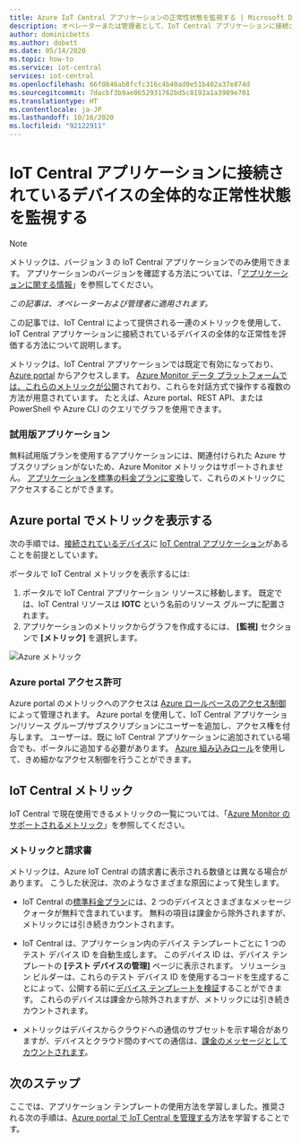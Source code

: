 ```yaml
---
title: Azure IoT Central アプリケーションの正常性状態を監視する | Microsoft Docs
description: オペレーターまたは管理者として、IoT Central アプリケーションに接続されているデバイスの全体的な正常性状態を監視します。
author: dominicbetts
ms.author: dobett
ms.date: 05/14/2020
ms.topic: how-to
ms.service: iot-central
services: iot-central
ms.openlocfilehash: 66f0846ab8fcfc316c4b40ad9e51b402a37e874d
ms.sourcegitcommit: 7dacbf3b9ae0652931762bd5c8192a1a3989e701
ms.translationtype: HT
ms.contentlocale: ja-JP
ms.lasthandoff: 10/16/2020
ms.locfileid: "92122911"
---
```

# <a name="monitor-the-overall-health-of-the-devices-connected-to-an-iot-central-application"></a>IoT Central アプリケーションに接続されているデバイスの全体的な正常性状態を監視する

> [!NOTE]
> メトリックは、バージョン 3 の IoT Central アプリケーションでのみ使用できます。 アプリケーションのバージョンを確認する方法については、「[アプリケーションに関する情報](./howto-get-app-info.md)」を参照してください。

*この記事は、オペレーターおよび管理者に適用されます。*

この記事では、IoT Central によって提供される一連のメトリックを使用して、IoT Central アプリケーションに接続されているデバイスの全体的な正常性を評価する方法について説明します。

メトリックは、IoT Central アプリケーションでは既定で有効になっており、[Azure portal](https://portal.azure.com/) からアクセスします。 [Azure Monitor データ プラットフォームでは、これらのメトリックが公開](../../azure-monitor/platform/data-platform-metrics.md)されており、これらを対話方式で操作する複数の方法が用意されています。 たとえば、Azure portal、REST API、または PowerShell や Azure CLI のクエリでグラフを使用できます。

### <a name="trial-applications"></a>試用版アプリケーション

無料試用版プランを使用するアプリケーションには、関連付けられた Azure サブスクリプションがないため、Azure Monitor メトリックはサポートされません。 [アプリケーションを標準の料金プランに変換](./howto-view-bill.md#move-from-free-to-standard-pricing-plan)して、これらのメトリックにアクセスすることができます。

## <a name="view-metrics-in-the-azure-portal"></a>Azure portal でメトリックを表示する

次の手順では、[接続されているデバイス](./tutorial-connect-device-nodejs.md)に [IoT Central アプリケーション](./quick-deploy-iot-central.md)があることを前提としています。

ポータルで IoT Central メトリックを表示するには:

1. ポータルで IoT Central アプリケーション リソースに移動します。 既定では、IoT Central リソースは **IOTC** という名前のリソース グループに配置されます。
1. アプリケーションのメトリックからグラフを作成するには、 **[監視]** セクションで **[メトリック]** を選択します。

![Azure メトリック](media/howto-monitor-application-health/metrics.png)

### <a name="azure-portal-permissions"></a>Azure portal アクセス許可

Azure portal のメトリックへのアクセスは [Azure ロールベースのアクセス制御](../../role-based-access-control/overview.md)によって管理されます。 Azure portal を使用して、IoT Central アプリケーション/リソース グループ/サブスクリプションにユーザーを追加し、アクセス権を付与します。 ユーザーは、既に IoT Central アプリケーションに追加されている場合でも、ポータルに追加する必要があります。 [Azure 組み込みロール](../../role-based-access-control/built-in-roles.md)を使用して、きめ細かなアクセス制御を行うことができます。

## <a name="iot-central-metrics"></a>IoT Central メトリック

IoT Central で現在使用できるメトリックの一覧については、「[Azure Monitor のサポートされるメトリック](../../azure-monitor/platform/metrics-supported.md#microsoftiotcentraliotapps)」を参照してください。

### <a name="metrics-and-invoices"></a>メトリックと請求書

メトリックは、Azure IoT Central の請求書に表示される数値とは異なる場合があります。 こうした状況は、次のようなさまざまな原因によって発生します。

- IoT Central の[標準料金プラン](https://azure.microsoft.com/pricing/details/iot-central/)には、2 つのデバイスとさまざまなメッセージ クォータが無料で含まれています。 無料の項目は課金から除外されますが、メトリックには引き続きカウントされます。

- IoT Central は、アプリケーション内のデバイス テンプレートごとに 1 つのテスト デバイス ID を自動生成します。 このデバイス ID は、デバイス テンプレートの **[テスト デバイスの管理]** ページに表示されます。 ソリューション ビルダーは、これらのテスト デバイス ID を使用するコードを生成することによって、公開する前に[デバイス テンプレートを検証](./overview-iot-central.md#create-device-templates)することができます。 これらのデバイスは課金から除外されますが、メトリックには引き続きカウントされます。

- メトリックはデバイスからクラウドへの通信のサブセットを示す場合がありますが、デバイスとクラウド間のすべての通信は、[課金のメッセージとしてカウントされます](https://azure.microsoft.com/pricing/details/iot-central/)。

## <a name="next-steps"></a>次のステップ

ここでは、アプリケーション テンプレートの使用方法を学習しました。推奨される次の手順は、[Azure portal で IoT Central を管理する](howto-manage-iot-central-from-portal.md)方法を学習することです。